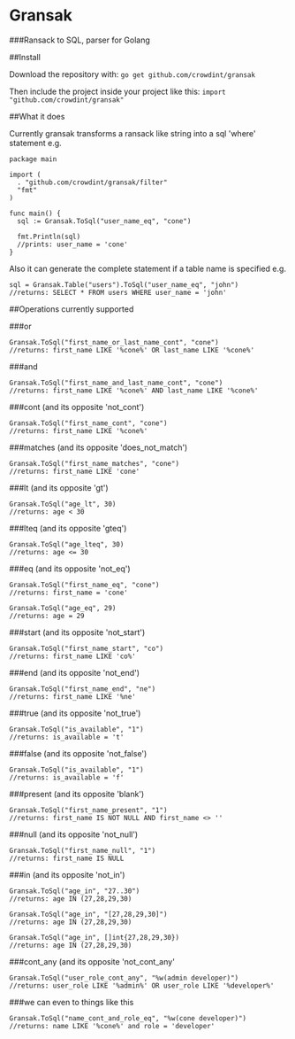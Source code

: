 # Gransak

###Ransack to SQL, parser for Golang

##Install

Download the repository with:
``go get github.com/crowdint/gransak``

Then include the project inside your project like this:
``import "github.com/crowdint/gransak"``

##What it does

Currently gransak transforms a ransack like string into a sql 'where' statement e.g.

    package main

    import (
      . "github.com/crowdint/gransak/filter"
      "fmt"
    )
    
    func main() {
      sql := Gransak.ToSql("user_name_eq", "cone")

      fmt.Println(sql)
      //prints: user_name = 'cone'
    }
    
Also it can generate the complete statement if a table name is specified
e.g.

    sql = Gransak.Table("users").ToSql("user_name_eq", "john")
    //returns: SELECT * FROM users WHERE user_name = 'john'

##Operations currently supported

###or

    Gransak.ToSql("first_name_or_last_name_cont", "cone")
    //returns: first_name LIKE '%cone%' OR last_name LIKE '%cone%' 
    
###and

    Gransak.ToSql("first_name_and_last_name_cont", "cone")
    //returns: first_name LIKE '%cone%' AND last_name LIKE '%cone%'

###cont (and its opposite 'not_cont')

    Gransak.ToSql("first_name_cont", "cone")
    //returns: first_name LIKE '%cone%'

###matches (and its opposite 'does_not_match')

    Gransak.ToSql("first_name_matches", "cone")
    //returns: first_name LIKE 'cone'

###lt (and its opposite 'gt')

    Gransak.ToSql("age_lt", 30)
    //returns: age < 30

###lteq (and its opposite 'gteq')

    Gransak.ToSql("age_lteq", 30)
    //returns: age <= 30

###eq (and its opposite 'not_eq')

    Gransak.ToSql("first_name_eq", "cone")
    //returns: first_name = 'cone'

    Gransak.ToSql("age_eq", 29)
    //returns: age = 29

###start (and its opposite 'not_start')

    Gransak.ToSql("first_name_start", "co")
    //returns: first_name LIKE 'co%'

###end (and its opposite 'not_end')

    Gransak.ToSql("first_name_end", "ne")
    //returns: first_name LIKE '%ne'

###true (and its opposite 'not_true')

    Gransak.ToSql("is_available", "1")
    //returns: is_available = 't'

###false (and its opposite 'not_false')

    Gransak.ToSql("is_available", "1")
    //returns: is_available = 'f'

###present (and its opposite 'blank')

    Gransak.ToSql("first_name_present", "1")
    //returns: first_name IS NOT NULL AND first_name <> ''

###null (and its opposite 'not_null')

    Gransak.ToSql("first_name_null", "1")
    //returns: first_name IS NULL

###in (and its opposite 'not_in')

    Gransak.ToSql("age_in", "27..30")
    //returns: age IN (27,28,29,30)

    Gransak.ToSql("age_in", "[27,28,29,30]")
    //returns: age IN (27,28,29,30)

    Gransak.ToSql("age_in", []int{27,28,29,30})
    //returns: age IN (27,28,29,30)

###cont_any (and its opposite 'not_cont_any'

    Gransak.ToSql("user_role_cont_any", "%w(admin developer)")
    //returns: user_role LIKE '%admin%' OR user_role LIKE '%developer%'

###we can even to things like this

    Gransak.ToSql("name_cont_and_role_eq", "%w(cone developer)")
    //returns: name LIKE '%cone%' and role = 'developer'

